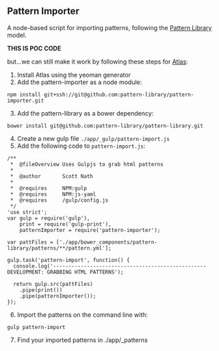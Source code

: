 Pattern Importer
---

A node-based script for importing patterns, following the [Pattern Library](http://github.com/pattern-library/pattern-library) model.

**THIS IS POC CODE**

but...we can still make it work by following these steps for [Atlas](/scottnath/atlas):

1. Install Atlas using the yeoman generator
2. Add the pattern-importer as a node module:

```
npm install git+ssh://git@github.com:pattern-library/pattern-importer.git
```

3. Add the pattern-library as a bower dependency:

```
bower install git@github.com:pattern-library/pattern-library.git
```

4. Create a new gulp file `./app/_gulp/pattern-import.js`
5. Add the following code to `pattern-import.js`:

```
/**
 *  @fileOverview Uses Gulpjs to grab html patterns
 *
 *  @author       Scott Nath
 *
 *  @requires     NPM:gulp
 *  @requires     NPM:js-yaml
 *  @requires     /gulp/config.js
 */
'use strict';
var gulp = require('gulp'),
    print = require('gulp-print'),
    patternImporter = require('pattern-importer');

var pattFiles = ['./app/bower_components/pattern-library/patterns/**/pattern.yml'];

gulp.task('pattern-import', function() {
  console.log('-------------------------------------------------- DEVELOPMENT: GRABBING HTML PATTERNS');

  return gulp.src(pattFiles)
    .pipe(print())
    .pipe(patternImporter());
});
```

6. Import the patterns on the command line with:

```
gulp pattern-import
```

7. Find your imported patterns in ./app/_patterns
